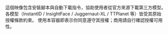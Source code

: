 這個映像包含安裝腳本與自動下載指令，協助使用者從官方來源下載第三方模型。
各模型（InstantID / InsightFace / Juggernaut-XL / TTPlanet 等）皆受其原始授權條款約束。
使用本容器即表示你同意遵守其授權；商用請自行確認授權可用性。
